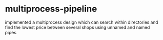 # multiprocess-pipeline
implemented a multiprocess design which can search within directories and find the lowest price between several shops using unnamed and named pipes.
